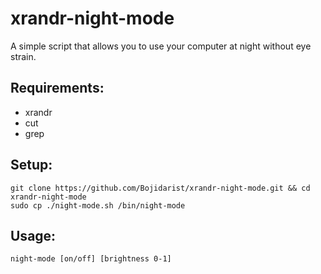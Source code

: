 # xrandr-night-mode

A simple script that allows you to use your computer at night without eye strain.

## Requirements:
+ xrandr  
+ cut  
+ grep

## Setup:
    git clone https://github.com/Bojidarist/xrandr-night-mode.git && cd xrandr-night-mode
    sudo cp ./night-mode.sh /bin/night-mode

## Usage:
    night-mode [on/off] [brightness 0-1]